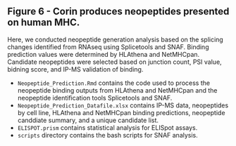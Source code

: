 ## Figure 6 - Corin produces neopeptides presented on human MHC. 
Here, we conducted neopeptide generation analysis based on the splicing changes identified from RNAseq using Splicetools and SNAF. Binding prediction values were determined by HLAthena and NetMHCpan. Candidate neopeptides were selected based on junction count, PSI value, bidning score, and IP-MS validation of binding.
  - `Neopeptide_Prediction.Rmd` contains the code used to process the neopeptide binding outputs from HLAthena and NetMHCpan and the neopeptide identification tools Splicetools and SNAF. 
  - `Neopeptide_Prediction_Datafile.xlsx` contains IP-MS data, neopeptides by cell line, HLAthena and NetMHCpan binding predictions, neopeptide canddiate summary, and a unique candidate list.
  - `ELISPOT.prism` contains statistical analysis for ELISpot assays.
  - `scripts` directory contains the bash scripts for SNAF analysis.
